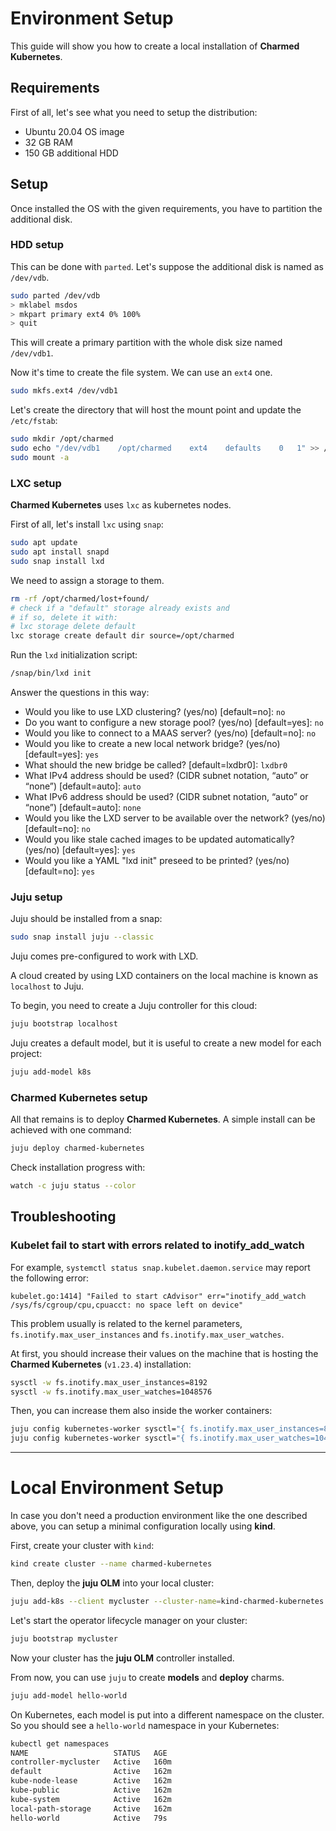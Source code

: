 # Environment Setup

This guide will show you how to create a local installation of **Charmed Kubernetes**.

## Requirements

First of all, let's see what you need to setup the distribution:

* Ubuntu 20.04 OS image
* 32 GB RAM
* 150 GB additional HDD

## Setup

Once installed the OS with the given requirements, you have to partition the additional disk.

### HDD setup

This can be done with `parted`. Let's suppose the additional disk is named as `/dev/vdb`.

```bash
sudo parted /dev/vdb
> mklabel msdos
> mkpart primary ext4 0% 100%
> quit
```

This will create a primary partition with the whole disk size named `/dev/vdb1`.

Now it's time to create the file system. We can use an `ext4` one.

```bash
sudo mkfs.ext4 /dev/vdb1
```

Let's create the directory that will host the mount point and update the `/etc/fstab`:

```bash
sudo mkdir /opt/charmed
sudo echo "/dev/vdb1	/opt/charmed	ext4	defaults	0	1" >> /etc/fstab
sudo mount -a
```

### LXC setup

**Charmed Kubernetes** uses `lxc` as kubernetes nodes.

First of all, let's install `lxc` using `snap`:

```bash
sudo apt update
sudo apt install snapd
sudo snap install lxd
```

We need to assign a storage to them.

```bash
rm -rf /opt/charmed/lost+found/
# check if a "default" storage already exists and
# if so, delete it with:
# lxc storage delete default
lxc storage create default dir source=/opt/charmed
```

Run the `lxd` initialization script:

```bash
/snap/bin/lxd init
```

Answer the questions in this way:

* Would you like to use LXD clustering? (yes/no) [default=no]: `no`
* Do you want to configure a new storage pool? (yes/no) [default=yes]: `no`
* Would you like to connect to a MAAS server? (yes/no) [default=no]: `no`
* Would you like to create a new local network bridge? (yes/no) [default=yes]: `yes`
* What should the new bridge be called? [default=lxdbr0]: `lxdbr0`
* What IPv4 address should be used? (CIDR subnet notation, “auto” or “none”) [default=auto]: `auto`
* What IPv6 address should be used? (CIDR subnet notation, “auto” or “none”) [default=auto]: `none`
* Would you like the LXD server to be available over the network? (yes/no) [default=no]: `no`
* Would you like stale cached images to be updated automatically? (yes/no) [default=yes]: `yes`
* Would you like a YAML "lxd init" preseed to be printed? (yes/no) [default=no]: `yes`

### Juju setup

Juju should be installed from a snap:

```bash
sudo snap install juju --classic
```

Juju comes pre-configured to work with LXD.

A cloud created by using LXD containers on the local machine is known as `localhost` to Juju.

To begin, you need to create a Juju controller for this cloud:

```bash
juju bootstrap localhost
```

Juju creates a default model, but it is useful to create a new model for each project:

```bash
juju add-model k8s
```

### Charmed Kubernetes setup

All that remains is to deploy **Charmed Kubernetes**. A simple install can be achieved with one command:

```bash
juju deploy charmed-kubernetes
```

Check installation progress with:

```bash
watch -c juju status --color
```

## Troubleshooting

### Kubelet fail to start with errors related to inotify_add_watch

For example, `systemctl status snap.kubelet.daemon.service` may report the following error:

```
kubelet.go:1414] "Failed to start cAdvisor" err="inotify_add_watch /sys/fs/cgroup/cpu,cpuacct: no space left on device"
```

This problem usually is related to the kernel parameters, `fs.inotify.max_user_instances` and `fs.inotify.max_user_watches`.

At first, you should increase their values on the machine that is hosting the **Charmed Kubernetes** (`v1.23.4`) installation:

```bash
sysctl -w fs.inotify.max_user_instances=8192
sysctl -w fs.inotify.max_user_watches=1048576
```

Then, you can increase them also inside the worker containers:

```bash
juju config kubernetes-worker sysctl="{ fs.inotify.max_user_instances=8192 }"
juju config kubernetes-worker sysctl="{ fs.inotify.max_user_watches=1048576 }"
```

----

# Local Environment Setup

In case you don't need a production environment like the one described above, you can setup a minimal configuration locally using **kind**.

First, create your cluster with `kind`:

```bash
kind create cluster --name charmed-kubernetes
```

Then, deploy the **juju OLM** into your local cluster:

```bash
juju add-k8s --client mycluster --cluster-name=kind-charmed-kubernetes
```

Let's start the operator lifecycle manager on your cluster:

```bash
juju bootstrap mycluster
```

Now your cluster has the **juju OLM** controller installed.

From now, you can use `juju` to create **models** and **deploy** charms.

```bash
juju add-model hello-world
```

On Kubernetes, each model is put into a different namespace on the cluster. So you should see a `hello-world` namespace in your Kubernetes:

```bash
kubectl get namespaces
NAME                   STATUS   AGE
controller-mycluster   Active   160m
default                Active   162m
kube-node-lease        Active   162m
kube-public            Active   162m
kube-system            Active   162m
local-path-storage     Active   162m
hello-world            Active   79s
```


